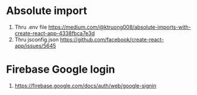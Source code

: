 # Absolute import
1. Thru .env file https://medium.com/@ktruong008/absolute-imports-with-create-react-app-4338fbca7e3d
2. Thru jsconfig.json https://github.com/facebook/create-react-app/issues/5645

# Firebase Google login 
1. https://firebase.google.com/docs/auth/web/google-signin